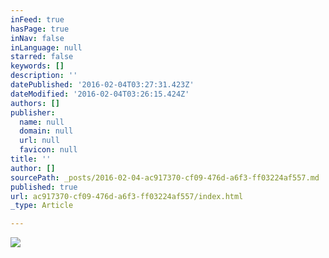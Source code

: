```yaml
---
inFeed: true
hasPage: true
inNav: false
inLanguage: null
starred: false
keywords: []
description: ''
datePublished: '2016-02-04T03:27:31.423Z'
dateModified: '2016-02-04T03:26:15.424Z'
authors: []
publisher:
  name: null
  domain: null
  url: null
  favicon: null
title: ''
author: []
sourcePath: _posts/2016-02-04-ac917370-cf09-476d-a6f3-ff03224af557.md
published: true
url: ac917370-cf09-476d-a6f3-ff03224af557/index.html
_type: Article

---
```

![](https://the-grid-user-content.s3-us-west-2.amazonaws.com/eb443da6-e9dd-49e5-8655-f388a1704584.jpg)